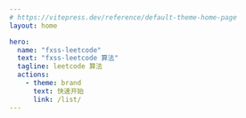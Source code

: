 ```yaml
---
# https://vitepress.dev/reference/default-theme-home-page
layout: home

hero:
  name: "fxss-leetcode"
  text: "fxss-leetcode 算法"
  tagline: leetcode 算法
  actions:
    - theme: brand
      text: 快速开始
      link: /list/
---
```


